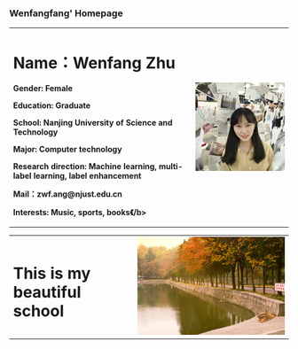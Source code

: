 ### Wenfangfang' Homepage
<table border="0">
  <tr>
    <td width="65%">
      <h1>Name：Wenfang Zhu  </h1>
      <p><b>Gender: Female</b></p>
      <p><b>Education: Graduate</b></p>
      <p><b>School: Nanjing University of Science and Technology</b></p>
      <p><b>Major: Computer technology</b></p>
      <p><b>Research direction: Machine learning, multi-label learning, label enhancement</b></p>
      <p><b>Mail：zwf.ang@njust.edu.cn</b></p>
      <p><b>Interests: Music, sports, books《/b></p>
    </td>
    <td width="35%">
      <img src="/Wenfang.jpg" width="100%"> 
    </td>
  </tr>
</table>

<table border="0">
  <tr>
    <td heigth="10%">
      <h1>This is my beautiful school  </h1>
    </td>
    <td heigth="90%">
      <img src="/school.jpg" width="100%">      
    </td>
  </tr>
</table>
